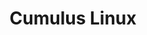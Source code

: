 ---
title: Cumulus Linux
layout: pdf
product: Cumulus Linux
version: "5.10"
type: pdf
bookhidden: true
draft: true
---